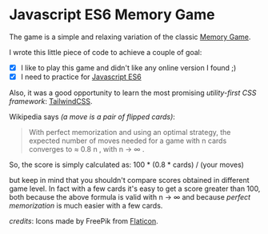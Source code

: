 # Javascript ES6 Memory Game

The game is a simple and relaxing variation of the classic [Memory Game](https://en.wikipedia.org/wiki/Concentration_(card_game)). 

I wrote this little piece of code to achieve a couple of goal:
- [x] I like to play this game and didn't like any online version I found ;) 
- [x] I need to practice for [Javascript ES6](https://javascript.info/)

Also, it was a good opportunity to learn the most promising *utility-first CSS framework*: [TailwindCSS](https://tailwindcss.com/).

Wikipedia says *(a move is a pair of flipped cards)*:
> With perfect memorization and using an optimal strategy, the expected number of moves needed for a game with n cards converges to ≈ 0.8 n , with n → ∞ .

So, the score is simply calculated as:    100 * (0.8 * cards) / (your moves)

but keep in mind that you shouldn't compare scores obtained in different game level. In fact with a few cards it's easy to get a score greater than 100, both because the above formula is valid with n → ∞ and because *perfect memorization* is much easier with a few cards.


*credits*:
Icons made by FreePik from [Flaticon](www.flaticon.com).
